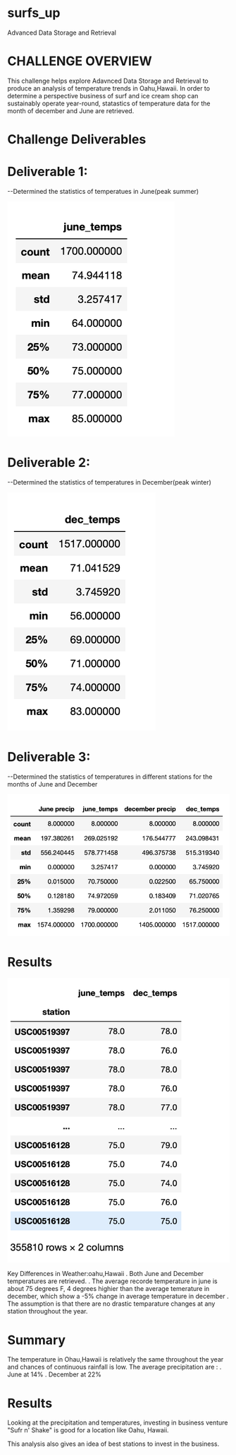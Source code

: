 # surfs_up
Advanced Data Storage and Retrieval


# CHALLENGE OVERVIEW

This challenge helps explore Adavnced Data Storage and Retrieval to produce an analysis of temperature trends in Oahu,Hawaii. In order to determine a perspective business of surf and ice cream shop can sustainably operate year-round, statastics of temperature data for the month of december and June are retrieved. 

# Challenge Deliverables
  # Deliverable 1:
  --Determined the statistics of temperatues in June(peak summer)
  
  ![Alt Text](Resources/JuneTemps.png)
  
  # Deliverable 2:
  --Determined the statistics of temperatures in December(peak winter)
  
  ![Alt Text](Resources/DecTemps.png)
  
  
  # Deliverable 3:
  --Determined the statistics of temperatures in different stations for the months of June and December
  
  ![Alt Text](Resources/PrecipitationTemps.png)
  # Results
  
  ![Alt Text](Resources/StationTemps.png)
  
  Key Differences in Weather:oahu,Hawaii
    . Both June and December temperatures are retrieved.
    . The average recorde temperature in june is about 75 degrees F, 4 degrees highier than the average temerature in december, which show a -5% change in average temperature in december
    . The assumption is that there are no drastic temparature changes at any station throughout the year.
    
    
 # Summary
 
 The temperature in Ohau,Hawaii is relatively the same throughout the year and chances of continuous rainfall is low. 
 The average precipitation are :
  . June at 14%
  . December at 22%
  
  # Results
  
 Looking at the precipitation and temperatures, investing in business venture "Sufr n' Shake" is good for a location like Oahu, Hawaii.
 
 This analysis also gives an idea of best stations to invest in the business.
 
 
 
    
   
